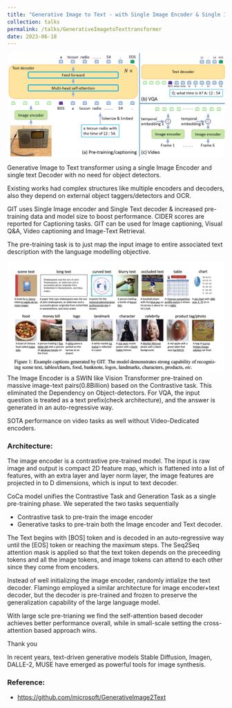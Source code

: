 ```yaml
---
title: "Generative Image to Text - with Single Image Encoder & Single Image Decoder"
collection: talks
permalink: /talks/GenerativeImagetoTexttransformer
date: 2023-06-18
---
```


![](../assets/images/git_img1.png)

Generative Image to Text transformer using a single Image Encoder and single text Decoder with no need for object detectors.

Existing works had complex structures like multiple encoders and decoders, also they depend on external object taggers/detectors and OCR.

GIT uses Single Image encoder and Single Text decoder & increased pre-training data and model size to boost performance. CIDER scores are reported for Captioning tasks. GIT can be used for Image captioning, Visual Q&A, Video captioning and Image-Text Retrieval. 

The pre-training task is to just map the input image to entire associated text description with the language modelling objective.

![](../assets/images/git_img2.png)
The Image Encoder is a SWIN like Vision Transformer pre-trained on massive image-text pairs(0.8Billion) based on the Contrastive task. This eliminated the Dependency on Object-detectors. For VQA, the input question is treated as a text prefix(check architecture), and the answer is generated in an auto-regressive way.

SOTA performance on video tasks as well without Video-Dedicated encoders.

### Architecture:
The image encoder is a contrastive pre-trained model. The input is raw image and output is compact 2D feature map, which is flattened into a list of features, with an extra layer and layer norm layer, the image features are projected in to D dimensions, which is input to text decoder.

CoCa model unifies the Contrastive Task and Generation Task as a single pre-training phase. We seperated the two tasks sequentially
- Contrastive task to pre-train the image encoder
- Generative tasks to pre-train both the Image encoder and Text decoder.

The Text begins with [BOS] token and is decoded in an auto-regressive way until the [EOS] token or reaching the maximum steps. The Seq2Seq attention mask is applied so that the text token depends on the preceeding tokens and all the image tokens, and image tokens can attend to each other since they come from encoders. 

Instead of well initializing the image encoder, randomly intialize the text decoder.  Flamingo employed a similar architecture for image encoder+text decoder, but the decoder is pre-trained and frozen to preserve the generalization capability of the large language model.

With large scle pre-trianing we find the self-attention based decoder achieves better performance overall, while in small-scale setting the cross-attention based approach wins.


Thank you

In recent years, text-driven generative models Stable Diffusion, Imagen, DALLE-2, MUSE have emerged as powerful tools for image synthesis.

### Reference:
- https://github.com/microsoft/GenerativeImage2Text

